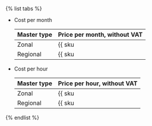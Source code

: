 {% list tabs %}

- Cost per month

   | Master type | Price per month, without VAT |
   --- | ---
   | Zonal | {{ sku|USD|mk8s.master.zonal.small|month|string }} |
   | Regional | {{ sku|USD|mk8s.master.regional.small|month|string }} |

- Cost per hour

   | Master type | Price per hour, without VAT |
   --- | ---
   | Zonal | {{ sku|USD|mk8s.master.zonal.small|string }} |
   | Regional | {{ sku|USD|mk8s.master.regional.small|string }} |

{% endlist %}
